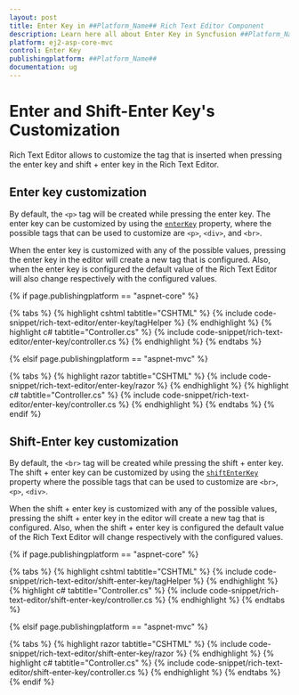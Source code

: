 ```yaml
---
layout: post
title: Enter Key in ##Platform_Name## Rich Text Editor Component
description: Learn here all about Enter Key in Syncfusion ##Platform_Name## Rich Text Editor component of Syncfusion Essential JS 2 and more.
platform: ej2-asp-core-mvc
control: Enter Key
publishingplatform: ##Platform_Name##
documentation: ug
---
```



# Enter and Shift-Enter Key's Customization

Rich Text Editor allows to customize the tag that is inserted when pressing the enter key and shift + enter key in the Rich Text Editor.

## Enter key customization

By default, the `<p>` tag will be created while pressing the enter key. The enter key can be customized by using the [`enterKey`](https://help.syncfusion.com/cr/aspnetcore-js2/Syncfusion.EJ2.RichTextEditor.RichTextEditor.html#Syncfusion_EJ2_RichTextEditor_RichTextEditor_EnterKey) property, where the possible tags that can be used to customize are `<p>`, `<div>`, and `<br>`.

When the enter key is customized with any of the possible values, pressing the enter key in the editor will create a new tag that is configured. Also, when the enter key is configured the default value of the Rich Text Editor will also change respectively with the configured values.

{% if page.publishingplatform == "aspnet-core" %}

{% tabs %}
{% highlight cshtml tabtitle="CSHTML" %}
{% include code-snippet/rich-text-editor/enter-key/tagHelper %}
{% endhighlight %}
{% highlight c# tabtitle="Controller.cs" %}
{% include code-snippet/rich-text-editor/enter-key/controller.cs %}
{% endhighlight %}
{% endtabs %}

{% elsif page.publishingplatform == "aspnet-mvc" %}

{% tabs %}
{% highlight razor tabtitle="CSHTML" %}
{% include code-snippet/rich-text-editor/enter-key/razor %}
{% endhighlight %}
{% highlight c# tabtitle="Controller.cs" %}
{% include code-snippet/rich-text-editor/enter-key/controller.cs %}
{% endhighlight %}
{% endtabs %}
{% endif %}



## Shift-Enter key customization

By default, the `<br>` tag will be created while pressing the shift + enter key. The shift + enter key can be customized by using the [`shiftEnterKey`](https://help.syncfusion.com/cr/aspnetcore-js2/Syncfusion.EJ2.RichTextEditor.RichTextEditor.html#Syncfusion_EJ2_RichTextEditor_RichTextEditor_ShiftEnterKey) property where the possible tags that can be used to customize are `<br>`, `<p>`, `<div>`.  

When the shift + enter key is customized with any of the possible values, pressing the shift + enter key in the editor will create a new tag that is configured. Also, when the shift + enter key is configured the default value of the Rich Text Editor will change respectively with the configured values.

{% if page.publishingplatform == "aspnet-core" %}

{% tabs %}
{% highlight cshtml tabtitle="CSHTML" %}
{% include code-snippet/rich-text-editor/shift-enter-key/tagHelper %}
{% endhighlight %}
{% highlight c# tabtitle="Controller.cs" %}
{% include code-snippet/rich-text-editor/shift-enter-key/controller.cs %}
{% endhighlight %}
{% endtabs %}

{% elsif page.publishingplatform == "aspnet-mvc" %}

{% tabs %}
{% highlight razor tabtitle="CSHTML" %}
{% include code-snippet/rich-text-editor/shift-enter-key/razor %}
{% endhighlight %}
{% highlight c# tabtitle="Controller.cs" %}
{% include code-snippet/rich-text-editor/shift-enter-key/controller.cs %}
{% endhighlight %}
{% endtabs %}
{% endif %}


